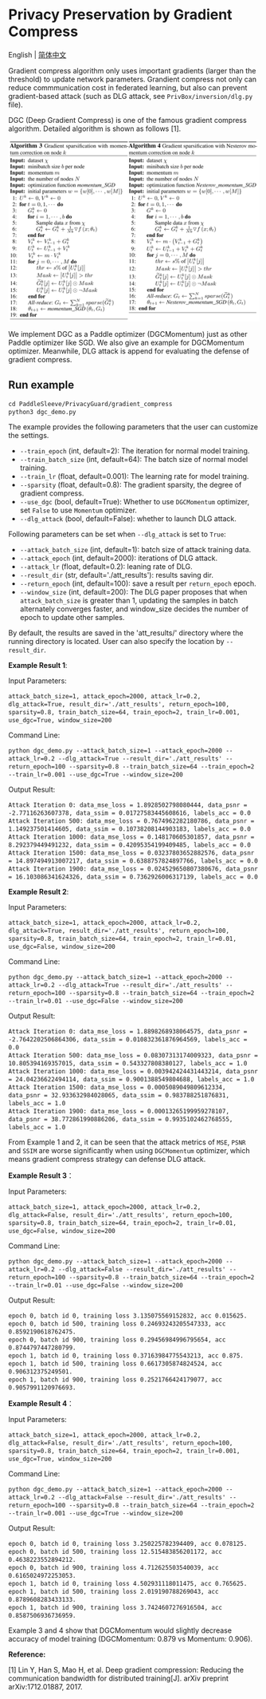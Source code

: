# Privacy Preservation by Gradient Compress
English | [简体中文](./README_cn.md)

Gradient compress algorithm only uses important gradients (larger than the threshold) to update network parameters. Grandient compress not only can reduce commmunication cost in federated learning, but also can prevent gradient-based attack (such as DLG attack, see `PrivBox/inversion/dlg.py` file).

DGC (Deep Gradient Compress) is one of the famous gradient compress algorithm. Detailed algorithm is shown as follows [1].

<p align="center">
  <img src="../docs/images/dgc.png?raw=true" width="700" title="DGC algorithm"/>
</p>

We implement DGC as a Paddle optimizer (DGCMomentum) just as other Paddle optimizer like SGD. We also give an example for DGCMomentum optimizer. Meanwhile, DLG attack is append for evaluating the defense of gradient compress.

## Run example

```shell
cd PaddleSleeve/PrivacyGuard/gradient_compress
python3 dgc_demo.py

```

The example provides the following parameters that the user can customize the settings.

- `--train_epoch` (int, default=2): The iteration for normal model training.
- `--train_batch_size` (int, default=64): The batch size of normal model training.
- `--train_lr` (float, default=0.001): The learning rate for model training.
- `--sparsity` (float, default=0.8): The gradient sparsity, the degree of gradient compress.
- `--use_dgc` (bool, default=True): Whether to use `DGCMomentum` optimizer, set `False` to use `Momentum` optimizer.
- `--dlg_attack` (bool, default=False): whether to launch DLG attack.

Following parameters can be set when `--dlg_attack` is set to `True`:

- `--attack_batch_size` (int, default=1): batch size of attack training data.
- `--attack_epoch` (int, default=2000): iterations of DLG attack.
- `--attack_lr` (float, default=0.2): leaning rate of DLG.
- `--result_dir` (str, default='./att_results'): results saving dir.
- `--return_epoch` (int, default=100): save a result per `return_epoch` epoch.
- `--window_size` (int, default=200): The DLG paper proposes that when `attack_batch_size` is greater than 1, updating the samples in batch alternately converges faster, and window_size decides the number of epoch to update other samples.

By default, the results are saved in the 'att_results/' directory where the running directory is located. User can also specify the location by `--result_dir`.


**Example Result 1**:

Input Parameters:

```shell
attack_batch_size=1, attack_epoch=2000, attack_lr=0.2, dlg_attack=True, result_dir='./att_results', return_epoch=100, sparsity=0.8, train_batch_size=64, train_epoch=2, train_lr=0.001, use_dgc=True, window_size=200
```

Command Line:
```shell
python dgc_demo.py --attack_batch_size=1 --attack_epoch=2000 --attack_lr=0.2 --dlg_attack=True --result_dir='./att_results' --return_epoch=100 --sparsity=0.8 --train_batch_size=64 --train_epoch=2 --train_lr=0.001 --use_dgc=True --window_size=200
```

Output Result:

```shell
Attack Iteration 0: data_mse_loss = 1.8928502798080444, data_psnr = -2.77116263607378, data_ssim = 0.01727583445608616, labels_acc = 0.0
Attack Iteration 500: data_mse_loss = 0.7674962282180786, data_psnr = 1.149237501414605, data_ssim = 0.10738208144903183, labels_acc = 0.0
Attack Iteration 1000: data_mse_loss = 0.148170605301857, data_psnr = 8.292379449491232, data_ssim = 0.42095354199409485, labels_acc = 0.0
Attack Iteration 1500: data_mse_loss = 0.03237803652882576, data_psnr = 14.897494913007217, data_ssim = 0.6388757824897766, labels_acc = 0.0
Attack Iteration 1900: data_mse_loss = 0.024529650807380676, data_psnr = 16.103086341624326, data_ssim = 0.7362926006317139, labels_acc = 0.0
```

**Example Result 2**:

Input Parameters:

```shell
attack_batch_size=1, attack_epoch=2000, attack_lr=0.2, dlg_attack=True, result_dir='./att_results', return_epoch=100, sparsity=0.8, train_batch_size=64, train_epoch=2, train_lr=0.01, use_dgc=False, window_size=200
```

Command Line:
```shell
python dgc_demo.py --attack_batch_size=1 --attack_epoch=2000 --attack_lr=0.2 --dlg_attack=True --result_dir='./att_results' --return_epoch=100 --sparsity=0.8 --train_batch_size=64 --train_epoch=2 --train_lr=0.01 --use_dgc=False --window_size=200
```

Output Result:

```shell
Attack Iteration 0: data_mse_loss = 1.8898268938064575, data_psnr = -2.7642202506864306, data_ssim = 0.010832361876964569, labels_acc = 0.0
Attack Iteration 500: data_mse_loss = 0.08307313174009323, data_psnr = 10.805394169357015, data_ssim = 0.543327808380127, labels_acc = 1.0
Attack Iteration 1000: data_mse_loss = 0.003942424431443214, data_psnr = 24.04236622494114, data_ssim = 0.9001388549804688, labels_acc = 1.0
Attack Iteration 1500: data_mse_loss = 0.0005089049809612334, data_psnr = 32.933632984028065, data_ssim = 0.983788251876831, labels_acc = 1.0
Attack Iteration 1900: data_mse_loss = 0.00013265199959278107, data_psnr = 38.772861990886206, data_ssim = 0.9935102462768555, labels_acc = 1.0
```

From Example 1 and 2, it can be seen that the attack metrics of `MSE`, `PSNR` and `SSIM` are worse significantly when using `DGCMomentum` optimizer, which means gradient compress strategy can defense DLG attack.

**Example Result 3**：

Input Parameters:

```shell
attack_batch_size=1, attack_epoch=2000, attack_lr=0.2, dlg_attack=False, result_dir='./att_results', return_epoch=100, sparsity=0.8, train_batch_size=64, train_epoch=2, train_lr=0.01, use_dgc=False, window_size=200
```

Command Line:
```shell
python dgc_demo.py --attack_batch_size=1 --attack_epoch=2000 --attack_lr=0.2 --dlg_attack=False --result_dir='./att_results' --return_epoch=100 --sparsity=0.8 --train_batch_size=64 --train_epoch=2 --train_lr=0.01 --use_dgc=False --window_size=200
```

Output Result:

```shell
epoch 0, batch id 0, training loss 3.135075569152832, acc 0.015625.
epoch 0, batch id 500, training loss 0.24693243205547333, acc 0.8592190618762475.
epoch 0, batch id 900, training loss 0.29456984996795654, acc 0.8744797447280799.
epoch 1, batch id 0, training loss 0.37163984775543213, acc 0.875.
epoch 1, batch id 500, training loss 0.6617305874824524, acc 0.906312375249501.
epoch 1, batch id 900, training loss 0.2521766424179077, acc 0.9057991120976693.
```

**Example Result 4**：

Input Parameters:

```shell
attack_batch_size=1, attack_epoch=2000, attack_lr=0.2, dlg_attack=False, result_dir='./att_results', return_epoch=100, sparsity=0.8, train_batch_size=64, train_epoch=2, train_lr=0.001, use_dgc=True, window_size=200
```

Command Line:
```shell
python dgc_demo.py --attack_batch_size=1 --attack_epoch=2000 --attack_lr=0.2 --dlg_attack=False --result_dir='./att_results' --return_epoch=100 --sparsity=0.8 --train_batch_size=64 --train_epoch=2 --train_lr=0.001 --use_dgc=True --window_size=200
```

Output Result:

```shell
epoch 0, batch id 0, training loss 3.250225782394409, acc 0.078125.
epoch 0, batch id 500, training loss 12.515483856201172, acc 0.4638223552894212.
epoch 0, batch id 900, training loss 4.712625503540039, acc 0.6165024972253053.
epoch 1, batch id 0, training loss 4.502931118011475, acc 0.765625.
epoch 1, batch id 500, training loss 2.019190788269043, acc 0.8789608283433133.
epoch 1, batch id 900, training loss 3.7424607276916504, acc 0.8587506936736959.
```

Example 3 and 4 show that DGCMomentum would slightly decrease accuracy of model training (DGCMomentum: 0.879 vs Momentum: 0.906).

**Reference:**

[1] Lin Y, Han S, Mao H, et al. Deep gradient compression: Reducing the communication bandwidth for distributed training[J]. arXiv preprint arXiv:1712.01887, 2017.
